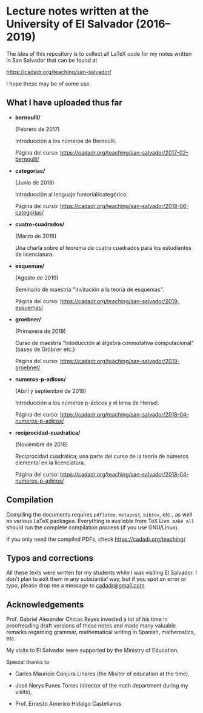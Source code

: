 # Lecture notes written at the University of El Salvador (2016–2019)

The idea of this repository is to collect all LaTeX code for my notes written in
San Salvador that can be found at

  https://cadadr.org/teaching/san-salvador/

I hope these may be of some use.


## What I have uploaded thus far

* **bernoulli/**

  (Febrero de 2017)

  Introducción a los números de Bernoulli.

  Página del curso:
  https://cadadr.org/teaching/san-salvador/2017-02-bernoulli/


* **categorias/**

  (Junio de 2018)

  Introducción al lenguaje funtorial/categórico.

  Página del curso:
  https://cadadr.org/teaching/san-salvador/2018-06-categorias/


* **cuatro-cuadrados/**

  (Marzo de 2018)

  Una charla sobre el teorema de cuatro cuadrados
  para los estudiantes de licenciatura.


* **esquemas/**

  (Agosto de 2019)

  Seminario de maestría "Invitación a la teoría de esquemas".

  Página del curso:
  https://cadadr.org/teaching/san-salvador/2019-esquemas/


* **groebner/**

  (Primavera de 2019)

  Curso de maestría "Intoducción al álgebra conmutativa computacional"
  (bases de Gröbner etc.)

  Página del curso:
  https://cadadr.org/teaching/san-salvador/2019-groebner/


* **numeros-p-adicos/**

  (Abril y septiembre de 2018)

  Introducción a los números p-ádicos y el lema de Hensel.

  Página del curso:
  https://cadadr.org/teaching/san-salvador/2018-04-numeros-p-adicos/


* **reciprocidad-cuadratica/**

  (Noviembre de 2018)

  Reciprocidad cuadrática; una parte del curso
  de la teoría de números elemental en la licenciatura.

  Página del curso:
  https://cadadr.org/teaching/san-salvador/2018-04-numeros-p-adicos/


## Compilation

Compiling the documents requires `pdflatex`, `metapost`, `bibtex`, etc.,
as well as various LaTeX packages. Everything is available from TeX Live.
`make all` should run the complete compilation process
(if you use GNU/Linux).

If you only need the compiled PDFs, check https://cadadr.org/teaching/


## Typos and corrections

All these texts were written for my students while I was visiting El Salvador.
I don't plan to edit them in any substantial way, but if you spot an error or
typo, please drop me a message to cadadr@gmail.com.


## Acknowledgements

Prof. Gabriel Alexander Chicas Reyes invested a lot of his time in proofreading
draft versions of these notes and made many valuable remarks regarding grammar,
mathematical writing in Spanish, mathematics, etc.

My visits to El Salvador were supported by the Ministry of Education.

Special thanks to

* Carlos Mauricio Canjura Linares (the Misiter of education at the time),

* José Nerys Funes Torres (director of the math department during my visits),

* Prof. Ernesto Americo Hidalgo Castellanos.
